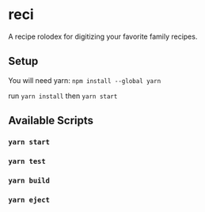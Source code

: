 # reci

A recipe rolodex for digitizing your favorite family recipes.

## Setup

You will need yarn: `npm install --global yarn`

run `yarn install`
then `yarn start` 

## Available Scripts
### `yarn start`
### `yarn test`
### `yarn build`
### `yarn eject`
